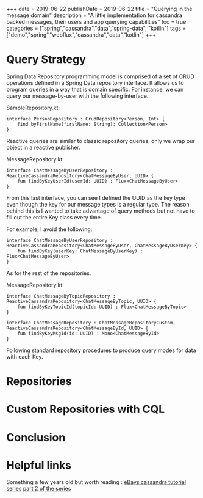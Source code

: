 +++
date = 2019-06-22
publishDate = 2019-06-22
title = "Querying in the message domain"
description = "A little implementation for cassandra backed messages, their users and app querying capabilities"
toc = true
categories = ["spring","cassandra","data","spring-data", "kotlin"]
tags = ["demo","spring","webflux","cassandra","data","kotlin"]
+++

# Query Strategy

Spring Data Repository programming model is comprised of a set of CRUD operations defined in a Spring Data repository interface.
It allows us to program queries in a way that is domain specific. For instance, we can query our message-by-user
with the following interface.

SampleRepository.kt:

    interface PersonRepository : CrudRepository<Person, Int> {
        find byFirstName(firstName: String): Collection<Person>
    }

Reactive queries are similar to classic repository queries, only we wrap our <T> object in a reactive publisher.

MessageRepository.kt:

    interface ChatMessageByUserRepository : ReactiveCassandraRepository<ChatMessageByUser, UUID> {
        fun findByKeyUserId(userId: UUID) : Flux<ChatMessageByUser>
    }

From this last interface, you can see I defined the UUID as the key type even though the key for our message types is a regular type.
The reason behind this is I wanted to take advantage of query methods but not have to fill out the entire Key class every time.

For example, I avoid the following:

    interface ChatMessageByUserRepository : ReactiveCassandraRepository<ChatMessageByUser, ChatMessageByUserKey> {
        fun findByKey(userKey: ChatMessageByUserKey) : Flux<ChatMessageByUser>
    }

As for the rest of the repositories.
    
MessageRepository.kt:

    interface ChatMessageByTopicRepository : ReactiveCassandraRepository<ChatMessageByTopic, UUID> {
        fun findByKeyTopicId(topicId: UUID) : Flux<ChatMessageByTopic>
    }
    
    interface ChatMessageRepository : ChatMessageRepositoryCustom, ReactiveCassandraRepository<ChatMessageById, UUID> {
        fun findByKeyMsgId(id: UUID) : Mono<ChatMessageById>
    }

Following standard repository procedures to produce query modes for data with each Key. 
    
# Repositories

# Custom Repositories with CQL

# Conclusion 

# Helpful links

Something a few years old but worth reading : 
[eBays cassandra tutorial series](https://www.ebayinc.com/stories/blogs/tech/cassandra-data-modeling-best-practices-part-1/)
[part 2 of the series](https://www.ebayinc.com/stories/blogs/tech/cassandra-data-modeling-best-practices-part-2/)

